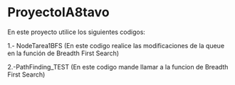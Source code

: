 # ProyectoIA8tavo

En este proyecto utilice los siguientes codigos:

1.- NodeTarea1BFS (En este codigo realice las modificaciones de la queue en la función de Breadth First Search)

2.-PathFinding_TEST (En este codigo mande llamar a la funcion de Breadth First Search)
